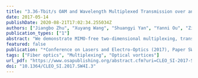 ```yaml
---
title: "3.36-Tbit/s OAM and Wavelength Multiplexed Transmission over an Inverse-Parabolic Graded Index Fiber"
date: 2017-05-14
publishDate: 2020-08-21T17:02:34.255034Z
authors: ["Jiangbo Zhu", "Xuyang Wang", "Shuangyi Yan", "Yanni Ou", "Ziyang Hu", "Younès Messaddeq", "Sophie LaRochelle", "Leslie A. Rusch", "Dimitra Simeonidou", "Siyuan Yu"]
publication_types: ["1"]
abstract: "We demonstrate MIMO-free two-dimensional multiplexing, transmission and de-multiplexing over 4 OAM modes (including two modes of |l| = 2) and 15 wavelengths through 100-meter inverse-parabolic graded-index fiber with aggregated total capacity of 3.36-Tbit/s."
featured: false
publication: "*Conference on Lasers and Electro-Optics (2017), Paper SW4I.3*"
tags: ["Fiber optics", "Multiplexing", "Optical vortices"]
url_pdf: "https://www.osapublishing.org/abstract.cfm?uri=CLEO_SI-2017-SW4I.3"
doi: "10.1364/CLEO_SI.2017.SW4I.3"
---
```



